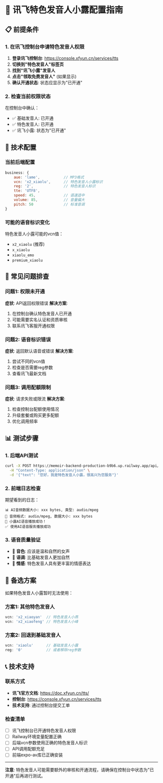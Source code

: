 # 🎵 讯飞特色发音人小露配置指南

## 📋 前提条件

### 1. 在讯飞控制台申请特色发音人权限
1. **登录讯飞控制台**: https://console.xfyun.cn/services/tts
2. **切换到"特色发音人"标签页**
3. **找到"讯飞小露"发音人**
4. **点击"领取免费发音人"** (如果显示)
5. **确认开通状态**: 状态应显示为"已开通"

### 2. 检查当前权限状态
在控制台中确认：
- ✅ 基础发音人: 已开通
- ✅ 特色发音人: 已开通  
- ✅ 讯飞小露: 状态为"已开通"

## 🔧 技术配置

### 当前后端配置
```javascript
business: { 
    aue: 'lame',           // MP3格式
    vcn: 'x2_xiaolu',      // 特色发音人小露标识
    reg: '2',              // 特色发音人标识
    tte: 'UTF8',
    speed: 45,             // 语速适中
    volume: 85,            // 音量偏大
    pitch: 50              // 标准音调
}
```

### 可能的语音标识变化
特色发音人小露可能的vcn值：
- `x2_xiaolu` (推荐)
- `x_xiaolu` 
- `xiaolu_emo` 
- `premium_xiaolu`

## 🚨 常见问题排查

### 问题1: 权限未开通
**症状**: API返回权限错误
**解决方案**: 
1. 在控制台确认特色发音人已开通
2. 可能需要实名认证和资质审核
3. 联系讯飞客服开通权限

### 问题2: 语音标识错误
**症状**: 返回默认语音或错误
**解决方案**:
1. 尝试不同的vcn值
2. 检查是否需要reg参数
3. 查看讯飞最新文档

### 问题3: 调用配额限制
**症状**: 请求失败或限流
**解决方案**:
1. 检查控制台配额使用情况
2. 升级套餐或购买更多配额
3. 优化调用频率

## 📊 测试步骤

### 1. 后端API测试
```bash
curl -X POST https://memoir-backend-production-b9b6.up.railway.app/api/tts \
  -H "Content-Type: application/json" \
  -d '{"text": "您好，我是特色发音人小露，很高兴为您服务"}'
```

### 2. 前端日志检查
期望看到的日志：
```
📊 AI音频数据大小: xxx bytes, 类型: audio/mpeg
🎵 音频格式: audio/mpeg, 数据大小: xxx bytes
🎵 小露AI语音播放成功！
✅ 使用AI语音服务播放成功
```

### 3. 语音质量验证
- 🎵 **音色**: 应该是温和自然的女声
- 🎵 **语调**: 比基础发音人更加自然
- 🎵 **情感**: 特色发音人具有更丰富的情感表达

## 🔄 备选方案

如果特色发音人小露暂时无法使用：

### 方案1: 其他特色发音人
```javascript
vcn: 'x2_xiaoyan'  // 特色发音人小燕
vcn: 'x2_xiaofeng' // 特色发音人小峰
```

### 方案2: 回退到基础发音人
```javascript
vcn: 'xiaolu'      // 基础发音人小露
reg: '0'           // 或者移除reg参数
```

## 📞 技术支持

### 联系方式
- **讯飞官方文档**: https://doc.xfyun.cn/tts/
- **控制台**: https://console.xfyun.cn/services/tts
- **技术支持**: 通过控制台提交工单

### 检查清单
- [ ] 讯飞控制台已开通特色发音人权限
- [ ] Railway环境变量配置正确
- [ ] 后端vcn参数使用正确的特色发音人标识
- [ ] API调用配额充足
- [ ] 前端expo-av库已正确安装

---

**注意**: 特色发音人可能需要额外的审核和开通流程，请确保在控制台中状态为"已开通"后再进行测试。 